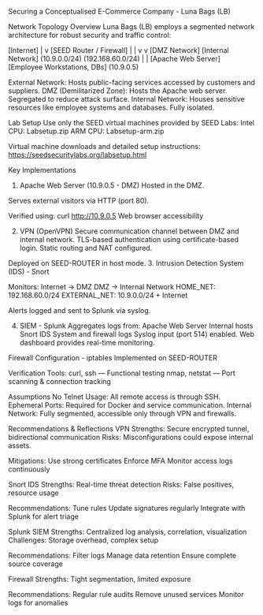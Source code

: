 Securing a Conceptualised E-Commerce Company - Luna Bags (LB)

Network Topology Overview
Luna Bags (LB) employs a segmented network architecture for robust security and traffic control:

[Internet]
    |
    v
[SEED Router / Firewall]
    |                   |
    v                   v
[DMZ Network]         [Internal Network]
(10.9.0.0/24)         (192.168.60.0/24)
    |                     |
[Apache Web Server]   [Employee Workstations, DBs]
(10.9.0.5)                 

External Network: Hosts public-facing services accessed by customers and suppliers.
DMZ (Demilitarized Zone): Hosts the Apache web server. Segregated to reduce attack surface.
Internal Network: Houses sensitive resources like employee systems and databases. Fully isolated.

Lab Setup
Use only the SEED virtual machines provided by SEED Labs:
Intel CPU: Labsetup.zip
ARM CPU: Labsetup-arm.zip

Virtual machine downloads and detailed setup instructions:
https://seedsecuritylabs.org/labsetup.html

Key Implementations
1. Apache Web Server (10.9.0.5 - DMZ)
Hosted in the DMZ.

Serves external visitors via HTTP (port 80).

Verified using:
curl http://10.9.0.5
Web browser accessibility

2. VPN (OpenVPN)
Secure communication channel between DMZ and internal network.
TLS-based authentication using certificate-based login.
Static routing and NAT configured.

Deployed on SEED-ROUTER in host mode.
3. Intrusion Detection System (IDS) - Snort

Monitors:
Internet → DMZ
DMZ → Internal Network
HOME_NET: 192.168.60.0/24
EXTERNAL_NET: 10.9.0.0/24 + Internet

Alerts logged and sent to Splunk via syslog.

4. SIEM - Splunk
Aggregates logs from:
Apache Web Server
Internal hosts
Snort IDS
System and firewall logs
Syslog input (port 514) enabled.
Web dashboard provides real-time monitoring.

Firewall Configuration - iptables
Implemented on SEED-ROUTER

Verification Tools:
curl, ssh — Functional testing
nmap, netstat — Port scanning & connection tracking

Assumptions
No Telnet Usage: All remote access is through SSH.
Ephemeral Ports: Required for Docker and service communication.
Internal Network: Fully segmented, accessible only through VPN and firewalls.

Recommendations & Reflections
VPN
Strengths: Secure encrypted tunnel, bidirectional communication
Risks: Misconfigurations could expose internal assets.

Mitigations:
Use strong certificates
Enforce MFA
Monitor access logs continuously

Snort IDS
Strengths: Real-time threat detection
Risks: False positives, resource usage

Recommendations:
Tune rules
Update signatures regularly
Integrate with Splunk for alert triage

Splunk SIEM
Strengths: Centralized log analysis, correlation, visualization
Challenges: Storage overhead, complex setup

Recommendations:
Filter logs
Manage data retention
Ensure complete source coverage

Firewall
Strengths: Tight segmentation, limited exposure

Recommendations:
Regular rule audits
Remove unused services
Monitor logs for anomalies


